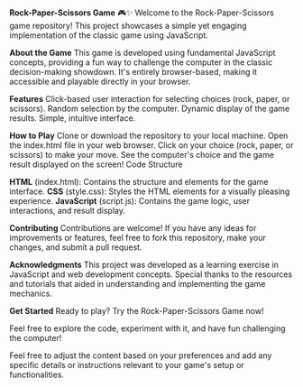 **Rock-Paper-Scissors Game** 🎮✨
Welcome to the Rock-Paper-Scissors game repository! This project showcases a simple yet engaging implementation of the classic game using JavaScript.

**About the Game**
This game is developed using fundamental JavaScript concepts, providing a fun way to challenge the computer in the classic decision-making showdown. It's entirely browser-based, making it accessible and playable directly in your browser.

**Features**
Click-based user interaction for selecting choices (rock, paper, or scissors).
Random selection by the computer.
Dynamic display of the game results.
Simple, intuitive interface.

**How to Play**
Clone or download the repository to your local machine.
Open the index.html file in your web browser.
Click on your choice (rock, paper, or scissors) to make your move.
See the computer's choice and the game result displayed on the screen!
Code Structure

**HTML** (index.html): Contains the structure and elements for the game interface.
**CSS** (style.css): Styles the HTML elements for a visually pleasing experience.
**JavaScript** (script.js): Contains the game logic, user interactions, and result display.

**Contributing**
Contributions are welcome! If you have any ideas for improvements or features, feel free to fork this repository, make your changes, and submit a pull request.

**Acknowledgments**
This project was developed as a learning exercise in JavaScript and web development concepts. Special thanks to the resources and tutorials that aided in understanding and implementing the game mechanics.

**Get Started**
Ready to play? Try the Rock-Paper-Scissors Game now!

Feel free to explore the code, experiment with it, and have fun challenging the computer!

Feel free to adjust the content based on your preferences and add any specific details or instructions relevant to your game's setup or functionalities.






